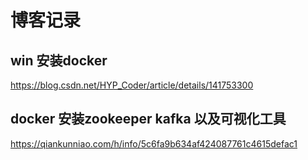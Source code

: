 # 博客记录

## win 安装docker 

https://blog.csdn.net/HYP_Coder/article/details/141753300


## docker 安装zookeeper  kafka  以及可视化工具


https://qiankunniao.com/h/info/5c6fa9b634af424087761c4615defac1


